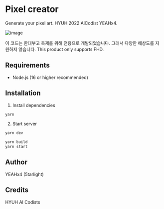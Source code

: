 # Pixel creator

Generate your pixel art. HYUH 2022 AiCodist YEAHx4.

![image](https://user-images.githubusercontent.com/45203447/215988217-ae7dba42-d17e-4791-ab4b-dda8331cb5f9.png)

이 코드는 한대부고 축제를 위해 전용으로 개발되었습니다. 그래서 다양한 해상도를 지원하지 않습니다.
This product only supports FHD.

## Requirements
- Node.js (16 or higher recommended)

## Installation
1. Install dependencies
```bash
yarn
```

2. Start server
```bash
yarn dev

yarn build
yarn start
```

## Author
YEAHx4 (5tarlight)

## Credits
HYUH AI Codists
